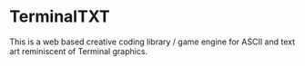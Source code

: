 # TerminalTXT
This is a web based creative coding library / game engine for ASCII and text art reminiscent of Terminal graphics.
